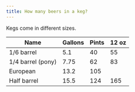 ```yaml
---
title: How many beers in a keg?
---
```


Kegs come in different sizes.

| Name | Gallons | Pints | 12 oz |
| --- | --- | --- | --- | 
| 1/6 barrel | 5.1 | 40 | 55 |
| 1/4 barrel (pony) | 7.75 | 62 | 83 |
| European | 13.2 | 105 | |
| Half barrel | 15.5 | 124 | 165 | 